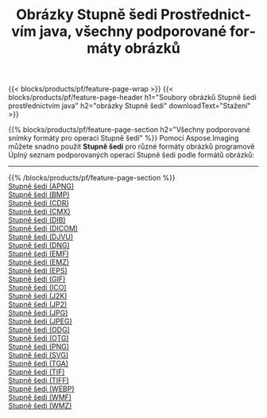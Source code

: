 ﻿---
title: Obrázky Stupně šedi Prostřednictvím java, všechny podporované formáty obrázků 
weight: 3920
url: /cs/java/grayscale 
lang: cs
langdirlevel: 2
locales: zh-hans,ja,it,ru,de,es,fr,nl,id,lt,pl,pt,vi,tr,ko,zh-hant,ar,hi,th,sv,cs,uk,he
description: Pomocí Aspose.Imaging můžete snadno Stupně šedi obrázky přes java
---

{{< blocks/products/pf/feature-page-wrap >}}
{{< blocks/products/pf/feature-page-header h1="Soubory obrázků Stupně šedi prostřednictvím java" h2="obrázky Stupně šedi" downloadText="Stažení" >}}


{{% blocks/products/pf/feature-page-section  h2="Všechny podporované snímky formáty pro operaci Stupně šedi" %}}
Pomocí Aspose.Imaging můžete snadno použít **Stupně šedi** pro různé formáty obrázků programově
<br/>
Úplný seznam podporovaných operací Stupně šedi podle formátů obrázků:
<hr/>
{{% /blocks/products/pf/feature-page-section %}}
<div class="container-fluid productfamilypage bg-gray">
    <div class="convertypes bg-gray agp-content section">
        <div class="container">
		<div class="row other-converters">
		    <div class='col-md-2 other-converter remove-lp remove-rp'><a href="/imaging/cs/java/grayscale/apng" >Stupně šedi (APNG)</a></div><div class='col-md-2 other-converter remove-lp remove-rp'><a href="/imaging/cs/java/grayscale/bmp" >Stupně šedi (BMP)</a></div><div class='col-md-2 other-converter remove-lp remove-rp'><a href="/imaging/cs/java/grayscale/cdr" >Stupně šedi (CDR)</a></div><div class='col-md-2 other-converter remove-lp remove-rp'><a href="/imaging/cs/java/grayscale/cmx" >Stupně šedi (CMX)</a></div><div class='col-md-2 other-converter remove-lp remove-rp'><a href="/imaging/cs/java/grayscale/dib" >Stupně šedi (DIB)</a></div><div class='col-md-2 other-converter remove-lp remove-rp'><a href="/imaging/cs/java/grayscale/dicom" >Stupně šedi (DICOM)</a></div><div class='col-md-2 other-converter remove-lp remove-rp'><a href="/imaging/cs/java/grayscale/djvu" >Stupně šedi (DJVU)</a></div><div class='col-md-2 other-converter remove-lp remove-rp'><a href="/imaging/cs/java/grayscale/dng" >Stupně šedi (DNG)</a></div><div class='col-md-2 other-converter remove-lp remove-rp'><a href="/imaging/cs/java/grayscale/emf" >Stupně šedi (EMF)</a></div><div class='col-md-2 other-converter remove-lp remove-rp'><a href="/imaging/cs/java/grayscale/emz" >Stupně šedi (EMZ)</a></div><div class='col-md-2 other-converter remove-lp remove-rp'><a href="/imaging/cs/java/grayscale/eps" >Stupně šedi (EPS)</a></div><div class='col-md-2 other-converter remove-lp remove-rp'><a href="/imaging/cs/java/grayscale/gif" >Stupně šedi (GIF)</a></div><div class='col-md-2 other-converter remove-lp remove-rp'><a href="/imaging/cs/java/grayscale/ico" >Stupně šedi (ICO)</a></div><div class='col-md-2 other-converter remove-lp remove-rp'><a href="/imaging/cs/java/grayscale/j2k" >Stupně šedi (J2K)</a></div><div class='col-md-2 other-converter remove-lp remove-rp'><a href="/imaging/cs/java/grayscale/jp2" >Stupně šedi (JP2)</a></div><div class='col-md-2 other-converter remove-lp remove-rp'><a href="/imaging/cs/java/grayscale/jpg" >Stupně šedi (JPG)</a></div><div class='col-md-2 other-converter remove-lp remove-rp'><a href="/imaging/cs/java/grayscale/jpeg" >Stupně šedi (JPEG)</a></div><div class='col-md-2 other-converter remove-lp remove-rp'><a href="/imaging/cs/java/grayscale/odg" >Stupně šedi (ODG)</a></div><div class='col-md-2 other-converter remove-lp remove-rp'><a href="/imaging/cs/java/grayscale/otg" >Stupně šedi (OTG)</a></div><div class='col-md-2 other-converter remove-lp remove-rp'><a href="/imaging/cs/java/grayscale/png" >Stupně šedi (PNG)</a></div><div class='col-md-2 other-converter remove-lp remove-rp'><a href="/imaging/cs/java/grayscale/svg" >Stupně šedi (SVG)</a></div><div class='col-md-2 other-converter remove-lp remove-rp'><a href="/imaging/cs/java/grayscale/tga" >Stupně šedi (TGA)</a></div><div class='col-md-2 other-converter remove-lp remove-rp'><a href="/imaging/cs/java/grayscale/tif" >Stupně šedi (TIF)</a></div><div class='col-md-2 other-converter remove-lp remove-rp'><a href="/imaging/cs/java/grayscale/tiff" >Stupně šedi (TIFF)</a></div><div class='col-md-2 other-converter remove-lp remove-rp'><a href="/imaging/cs/java/grayscale/webp" >Stupně šedi (WEBP)</a></div><div class='col-md-2 other-converter remove-lp remove-rp'><a href="/imaging/cs/java/grayscale/wmf" >Stupně šedi (WMF)</a></div><div class='col-md-2 other-converter remove-lp remove-rp'><a href="/imaging/cs/java/grayscale/wmz" >Stupně šedi (WMZ)</a></div>
                </div>
        </div>
    </div>
</div>
<br/>
